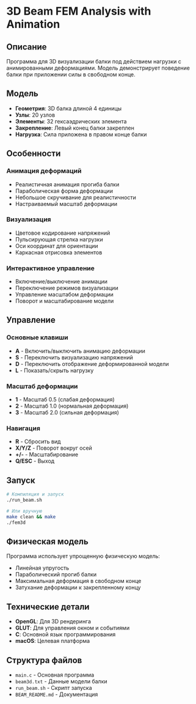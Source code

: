 # 3D Beam FEM Analysis with Animation

## Описание

Программа для 3D визуализации балки под действием нагрузки с анимированными деформациями. Модель демонстрирует поведение балки при приложении силы в свободном конце.

## Модель

- **Геометрия**: 3D балка длиной 4 единицы
- **Узлы**: 20 узлов
- **Элементы**: 32 гексаэдрических элемента
- **Закрепление**: Левый конец балки закреплен
- **Нагрузка**: Сила приложена в правом конце балки

## Особенности

### Анимация деформаций
- Реалистичная анимация прогиба балки
- Параболическая форма деформации
- Небольшое скручивание для реалистичности
- Настраиваемый масштаб деформации

### Визуализация
- Цветовое кодирование напряжений
- Пульсирующая стрелка нагрузки
- Оси координат для ориентации
- Каркасная отрисовка элементов

### Интерактивное управление
- Включение/выключение анимации
- Переключение режимов визуализации
- Управление масштабом деформации
- Поворот и масштабирование модели

## Управление

### Основные клавиши
- **A** - Включить/выключить анимацию деформации
- **S** - Переключить визуализацию напряжений
- **D** - Переключить отображение деформированной модели
- **L** - Показать/скрыть нагрузку

### Масштаб деформации
- **1** - Масштаб 0.5 (слабая деформация)
- **2** - Масштаб 1.0 (нормальная деформация)
- **3** - Масштаб 2.0 (сильная деформация)

### Навигация
- **R** - Сбросить вид
- **X/Y/Z** - Поворот вокруг осей
- **+/-** - Масштабирование
- **Q/ESC** - Выход

## Запуск

```bash
# Компиляция и запуск
./run_beam.sh

# Или вручную
make clean && make
./fem3d
```

## Физическая модель

Программа использует упрощенную физическую модель:
- Линейная упругость
- Параболический прогиб балки
- Максимальная деформация в свободном конце
- Затухание деформации к закрепленному концу

## Технические детали

- **OpenGL**: Для 3D рендеринга
- **GLUT**: Для управления окном и событиями
- **C**: Основной язык программирования
- **macOS**: Целевая платформа

## Структура файлов

- `main.c` - Основная программа
- `beam3d.txt` - Данные модели балки
- `run_beam.sh` - Скрипт запуска
- `BEAM_README.md` - Документация 